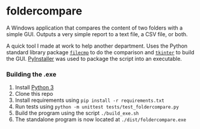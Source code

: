 # foldercompare

A Windows application that compares the content of two folders with a simple GUI. Outputs a very simple report to a text file, a CSV file, or both.

A quick tool I made at work to help another department. Uses the Python standard library package [`filecmp`][filecmp] to do the comparison and [`tkinter`][tkinter] to build the GUI. [PyInstaller][pyinstaller] was used to package the script into an executable.

### Building the .exe

1. Install [Python 3][python]
2. Clone this repo
3. Install requirements using `pip install -r requirements.txt`
4. Run tests using `python -m unittest tests/test_foldercompare.py`
5. Build the program using the script `./build_exe.sh`
6. The standalone program is now located at `./dist/foldercompare.exe`


[filecmp]: https://docs.python.org/3.5/library/filecmp.html
[pyinstaller]: http://www.pyinstaller.org/
[python]: https://www.python.org/downloads/
[tkinter]: https://docs.python.org/3.5/library/tkinter.html
